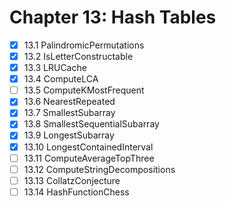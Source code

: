 # Chapter 13: Hash Tables

- [x] 13.1 PalindromicPermutations
- [x] 13.2 IsLetterConstructable
- [x] 13.3 LRUCache
- [x] 13.4 ComputeLCA
- [ ] 13.5 ComputeKMostFrequent
- [x] 13.6 NearestRepeated
- [x] 13.7 SmallestSubarray
- [x] 13.8 SmallestSequentialSubarray
- [x] 13.9 LongestSubarray
- [x] 13.10 LongestContainedInterval
- [ ] 13.11 ComputeAverageTopThree
- [ ] 13.12 ComputeStringDecompositions
- [ ] 13.13 CollatzConjecture
- [ ] 13.14 HashFunctionChess
